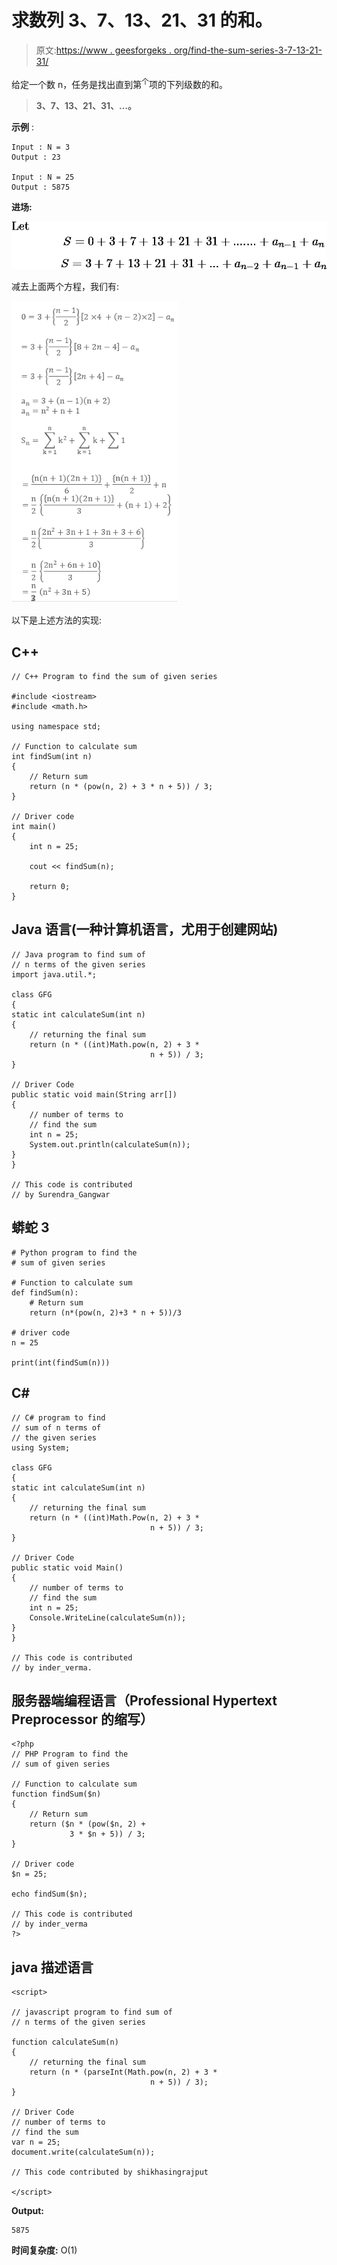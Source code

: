 # 求数列 3、7、13、21、31 的和。

> 原文:[https://www . geesforgeks . org/find-the-sum-series-3-7-13-21-31/](https://www.geeksforgeeks.org/find-the-sum-of-series-3-7-13-21-31/)

给定一个数 n，任务是找出直到第<sup>个</sup>项的下列级数的和。

> **3、7、13、21、31、…。**

**示例** :

```
Input : N = 3
Output : 23

Input : N = 25
Output : 5875
```

**进场:**

![Let $S=0+3+7+13+21+31+.......+a_{n-1}+a_n$ $S=3+7+13+21+31+...+a_{n-2}+a_{n-1}+a_n$  ](img/5cb8c45e515ab63cca47926f48e02911.png "Rendered by QuickLaTeX.com")

减去上面两个方程，我们有:

![image](img/99ff16ba610b65b0cf92fa5950e4cbb6.png)

以下是上述方法的实现:

## C++

```
// C++ Program to find the sum of given series

#include <iostream>
#include <math.h>

using namespace std;

// Function to calculate sum
int findSum(int n)
{
    // Return sum
    return (n * (pow(n, 2) + 3 * n + 5)) / 3;
}

// Driver code
int main()
{
    int n = 25;

    cout << findSum(n);

    return 0;
}
```

## Java 语言(一种计算机语言，尤用于创建网站)

```
// Java program to find sum of
// n terms of the given series
import java.util.*;

class GFG
{
static int calculateSum(int n)
{
    // returning the final sum
    return (n * ((int)Math.pow(n, 2) + 3 *
                               n + 5)) / 3;
}

// Driver Code
public static void main(String arr[])
{
    // number of terms to
    // find the sum
    int n = 25;
    System.out.println(calculateSum(n));
}
}

// This code is contributed
// by Surendra_Gangwar
```

## 蟒蛇 3

```
# Python program to find the
# sum of given series

# Function to calculate sum
def findSum(n):
    # Return sum
    return (n*(pow(n, 2)+3 * n + 5))/3

# driver code
n = 25

print(int(findSum(n)))
```

## C#

```
// C# program to find
// sum of n terms of
// the given series
using System;

class GFG
{
static int calculateSum(int n)
{
    // returning the final sum
    return (n * ((int)Math.Pow(n, 2) + 3 *
                               n + 5)) / 3;
}

// Driver Code
public static void Main()
{
    // number of terms to
    // find the sum
    int n = 25;
    Console.WriteLine(calculateSum(n));
}
}

// This code is contributed
// by inder_verma.
```

## 服务器端编程语言（Professional Hypertext Preprocessor 的缩写）

```
<?php
// PHP Program to find the
// sum of given series

// Function to calculate sum
function findSum($n)
{
    // Return sum
    return ($n * (pow($n, 2) +
             3 * $n + 5)) / 3;
}

// Driver code
$n = 25;

echo findSum($n);

// This code is contributed
// by inder_verma
?>
```

## java 描述语言

```
<script>

// javascript program to find sum of
// n terms of the given series

function calculateSum(n)
{
    // returning the final sum
    return (n * (parseInt(Math.pow(n, 2) + 3 *
                               n + 5)) / 3);
}

// Driver Code
// number of terms to
// find the sum
var n = 25;
document.write(calculateSum(n));

// This code contributed by shikhasingrajput

</script>
```

**Output:** 

```
5875
```

**时间复杂度:** O(1)